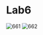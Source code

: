 # Lab6
![661](https://github.com/NLuda/Lab6/assets/106180371/5498a89a-e1f6-4282-ad97-e90b99702bc6)
![662](https://github.com/NLuda/Lab6/assets/106180371/9b692a39-724f-4fa2-84f9-4955be3beb57)
